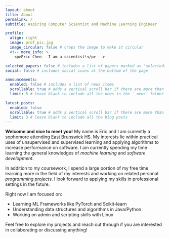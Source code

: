 ```yaml
---
layout: about
title: About
permalink: /
subtitle: Aspiring Computer Scientist and Machine Learning Engineer

profile:
  align: right
  image: prof_pic.jpg
  image_circular: false # crops the image to make it circular
  <!-- more_info: >
    <p>Eric Chen - I am a scientist!</p> -->

selected_papers: false # includes a list of papers marked as "selected={true}"
social: false # includes social icons at the bottom of the page

announcements:
  enabled: false # includes a list of news items
  scrollable: true # adds a vertical scroll bar if there are more than 3 news items
  limit: 5 # leave blank to include all the news in the `_news` folder

latest_posts:
  enabled: false
  scrollable: true # adds a vertical scroll bar if there are more than 3 new posts items
  limit: 3 # leave blank to include all the blog posts
---
```


**Welcome and nice to meet you!** My name is Eric and I am currently a sophomore attending <a href='https://www.ebnet.org'>East Brunswick HS</a>. My interests lie within practical uses of unsupervised and supervised learning and applying algorithms to increase performance on software. I am currently spending my time learning the general knowledges of *machine learning* and *software development*.

In addition to my coursework, I spend a large portion of my free time learning more in the field of my interests and working on related personal *programming projects*. I look forward to applying my skills in professional settings in the future.

Right now I am focused on:
- Learning ML Frameworks like PyTorch and Scikit-learn
- Understanding data structures and algorithms in Java/Python
- Working on admin and scripting skills with Linux

Feel free to explore my projects and reach out through if you are interested in collaborating or discussing anything!

